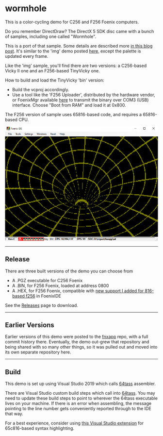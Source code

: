 # wormhole
This is a color-cycling demo for C256 and F256 Foenix computers.

Do you remember DirectDraw? The DirectX 5 SDK disc came with a bunch of samples, including one called "Wormhole". 

This is a port of that sample. Some details are described more [in this blog post](http://cml-a.com/content/). It's similar to the 'img' demo posted [here](https://github.com/clandrew/fnxapp/), except the palette is updated every frame.

Like the 'img' sample, you'll find there are two versions: a C256-based Vicky II one and an F256-based TinyVicky one.

How to build and load the TinyVicky 'bin' version:
  * Build the vcproj accordingly.
  * Use a tool like the 'F256 Uploader', distributed by the hardware vendor, or FoenixMgr available [here](https://github.com/pweingar/FoenixMgr) to transmit the binary over COM3 (USB) interface. Choose "Boot from RAM" and load it at 0x800.

The F256 version of sample uses 65816-based code, and requires a 65816-based CPU.

![alt text](https://raw.githubusercontent.com/clandrew/wormhole/main/Images/wormhole.PNG?raw=true)

-----
## Release

There are three built versions of the demo you can choose from
* A .PGZ executable for C256 Foenix
* A .BIN, for F256 Foenix, loaded at address 0800
* A .HEX, for F256 Foenix, compatible with [new support I added for 816-based f256](https://github.com/clandrew/fnxide/commit/c7dc6c1a05816ec8739ab344b915de85b0d9069d) in FoenixIDE

See the [Releases](https://github.com/clandrew/wormhole/releases) page to download.

-----
## Earlier Versions

Earlier versions of this demo were posted to the [fnxapp](https://github.com/clandrew/fnxapp/) repo, with a full commit history there. Eventually, the demo out-grew that repository and being shared with so many other things, so it was pulled out and moved into its own separate repository here.

-----

## Build

This demo is set up using Visual Studio 2019 which calls [64tass](https://tass64.sourceforge.net) assembler.

There are Visual Studio custom build steps which call into [64tass](https://tass64.sourceforge.net). You may need to update these build steps to point to wherever the 64tass executable lives on your machine. If there is an error when assembling, the message pointing to the line number gets conveniently reported through to the IDE that way.

For a best experience, consider using [this Visual Studio extension](https://github.com/clandrew/vscolorize65c816) for 65c816-based syntax highlighting.


